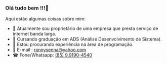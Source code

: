 ### Olá tudo bem !!!👋

Aqui estão algumas coisas sobre mim:

- 🔭 Atualmente sou proprietário de uma empresa que presta serviço de internet banda larga.
- 🌱 Cursando graduação em ADS (Análise Desenvolvimento de Sistema).
- 👯 Estou procurando experiência na área de programação.
- 📩 E-mail : <a href="ronnysenna@yahoo.com">ronnysenna@yahoo.com</a>
- ☎ Fone/Whatsapp: <a href="https://api.whatsapp.com/send?phone=5585991904540" target="_blank">(85) 9.9190-4540</a>


